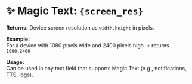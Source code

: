 # ✨ Magic Text: `{screen_res}`

**Returns:** Device screen resolution as `width,height` in pixels.

**Example:**  
For a device with 1080 pixels wide and 2400 pixels high → returns `1080,2400`

**Usage:**  
Can be used in any text field that supports Magic Text (e.g., notifications, TTS, logs).